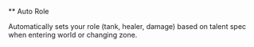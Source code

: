 ** Auto Role

Automatically sets your role (tank, healer, damage) based on talent spec when entering world or changing zone.